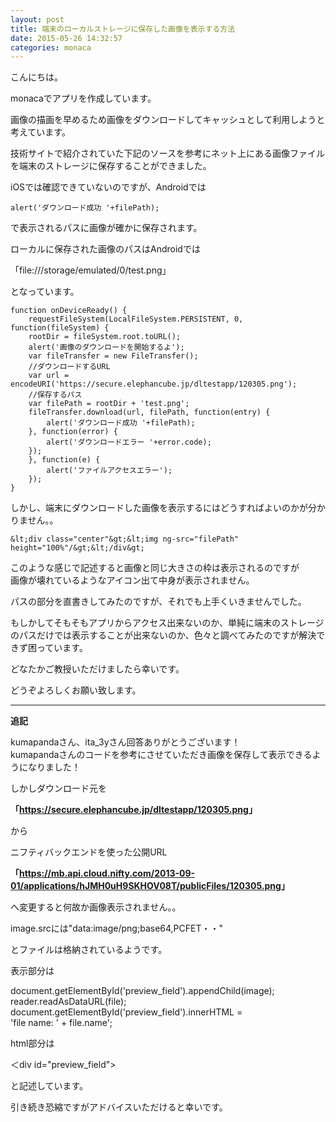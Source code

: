 ```yaml
---
layout: post
title: 端末のローカルストレージに保存した画像を表示する方法
date: 2015-05-26 14:32:57
categories: monaca
---
```

<p>こんにちは。</p>

<p>monacaでアプリを作成しています。</p>

<p>画像の描画を早めるため画像をダウンロードしてキャッシュとして利用しようと考えています。</p>

<p>技術サイトで紹介されていた下記のソースを参考にネット上にある画像ファイルを端末のストレージに保存することができました。</p>

<p>iOSでは確認できていないのですが、Androidでは</p>

```
alert('ダウンロード成功 '+filePath);
```

<p>で表示されるパスに画像が確かに保存されます。</p>

<p>ローカルに保存された画像のパスはAndroidでは</p>

<p>「file:///storage/emulated/0/test.png」</p>

<p>となっています。</p>

```
function onDeviceReady() {
    requestFileSystem(LocalFileSystem.PERSISTENT, 0, function(fileSystem) {
    rootDir = fileSystem.root.toURL();
    alert('画像のダウンロードを開始するよ');
    var fileTransfer = new FileTransfer();
    //ダウンロードするURL
    var url = encodeURI('https://secure.elephancube.jp/dltestapp/120305.png');
    //保存するパス
    var filePath = rootDir + 'test.png';
    fileTransfer.download(url, filePath, function(entry) {
        alert('ダウンロード成功 '+filePath);
    }, function(error) {
        alert('ダウンロードエラー '+error.code);
    });
    }, function(e) {
        alert('ファイルアクセスエラー');
    });
}
```

<p>しかし、端末にダウンロードした画像を表示するにはどうすればよいのかが分かりません。。</p>

```
&lt;div class="center"&gt;&lt;img ng-src="filePath"  height="100%"/&gt;&lt;/div&gt;
```

<p>このような感じで記述すると画像と同じ大きさの枠は表示されるのですが<br>
画像が壊れているようなアイコン出て中身が表示されません。</p>

<p>パスの部分を直書きしてみたのですが、それでも上手くいきませんでした。</p>

<p>もしかしてそもそもアプリからアクセス出来ないのか、単純に端末のストレージのパスだけでは表示することが出来ないのか、色々と調べてみたのですが解決できず困っています。</p>

<p>どなたかご教授いただけましたら幸いです。</p>

<p>どうぞよろしくお願い致します。</p>

<hr>

<p><strong>追記</strong></p>

<p>kumapandaさん、ita_3yさん回答ありがとうございます！<br>
kumapandaさんのコードを参考にさせていただき画像を保存して表示できるようになりました！</p>

<p>しかしダウンロード元を</p>

<p><strong>「<a href="https://secure.elephancube.jp/dltestapp/120305.png" rel="nofollow">https://secure.elephancube.jp/dltestapp/120305.png</a>」</strong></p>

<p>から</p>

<p>ニフティバックエンドを使った公開URL</p>

<p><strong>「<a href="https://mb.api.cloud.nifty.com/2013-09-01/applications/hJMH0uH9SKHOV08T/publicFiles/120305.png" rel="nofollow">https://mb.api.cloud.nifty.com/2013-09-01/applications/hJMH0uH9SKHOV08T/publicFiles/120305.png</a>」</strong></p>

<p>へ変更すると何故か画像表示されません。。</p>

<p>image.srcには"data:image/png;base64,PCFET・・"</p>

<p>とファイルは格納されているようです。</p>

<p>表示部分は</p>

<p>document.getElementById('preview_field').appendChild(image);<br>
 reader.readAsDataURL(file); <br>
 document.getElementById('preview_field').innerHTML =<br>
 'file name: ' + file.name';</p>

<p>html部分は</p>

<p>＜div id="preview_field">

<p>と記述しています。</p>

<p>引き続き恐縮ですがアドバイスいただけると幸いです。</p>
